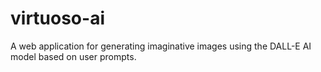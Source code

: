 # virtuoso-ai
A web application for generating imaginative images using the DALL-E AI model based on user prompts.
